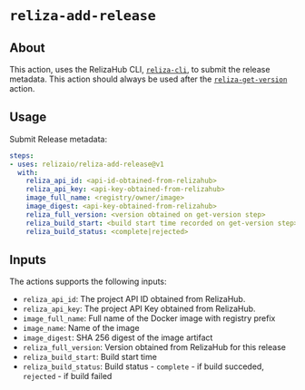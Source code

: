 # `reliza-add-release`

## About
This action, uses the RelizaHub CLI, [`reliza-cli`](https://github.com/relizaio/reliza-cli), to submit the release metadata.
This action should always be used after the [`reliza-get-version`](https://github.com/relizaio/reliza-get-version) action.

## Usage

Submit Release metadata:

```yaml
steps:
- uses: relizaio/reliza-add-release@v1
  with:
    reliza_api_id: <api-id-obtained-from-relizahub>
    reliza_api_key: <api-key-obtained-from-relizahub>
    image_full_name: <registry/owner/image>
    image_digest: <api-key-obtained-from-relizahub>
    reliza_full_version: <version obtained on get-version step>
    reliza_build_start: <build start time recorded on get-version step>
    reliza_build_status: <complete|rejected>
```

## Inputs
The actions supports the following inputs:

- `reliza_api_id`: The project API ID obtained from RelizaHub.
- `reliza_api_key`: The project API Key obtained from RelizaHub.
- `image_full_name`: Full name of the Docker image with registry prefix
- `image_name`: Name of the image
- `image_digest`: SHA 256 digest of the image artifact
- `reliza_full_version`: Version obtained from RelizaHub for this release
- `reliza_build_start`: Build start time
- `reliza_build_status`: Build status - `complete` - if build succeded,  `rejected` - if build failed
